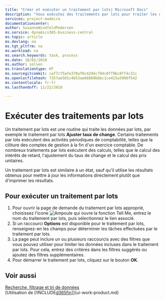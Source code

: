 ```yaml
---
title: "Créer et exécuter un traitement par lots| Microsoft Docs"
description: "Vous exécutez des traitements par lots pour traiter les données et mettre à jour les informations, par exemple, pour élaborer des activités périodiques de comptabilité, ou effectuer des calculs."
services: project-madeira
documentationcenter: 
author: SusanneWindfeldPedersen
ms.service: dynamics365-business-central
ms.topic: article
ms.devlang: na
ms.tgt_pltfrm: na
ms.workload: na
ms.search.keywords: task, process
ms.date: 10/01/2018
ms.author: solsen
ms.translationtype: HT
ms.sourcegitcommit: caf7cf5afe370af0c4294c794c0ff9bc8ff4c31c
ms.openlocfilehash: 7357ae501c4b53ae66869bbbc1ce415a3996f542
ms.contentlocale: fr-fr
ms.lasthandoff: 11/22/2018

---
```

# <a name="run-batch-jobs"></a>Exécuter des traitements par lots
Un traitement par lots est une routine qui traite les données par lots, par exemple le traitement par lots **Ajuster taux de change**. Certains traitements par lots exécutent des activités périodiques de comptabilité, telles que la clôture des comptes de gestion à la fin d'un exercice comptable. De nombreux traitements par lots exécutent des calculs, telles que le calcul des intérêts de retard, l'ajustement du taux de change et le calcul des prix unitaires.

Un traitement par lots est similaire à un état, sauf qu'il utilise les résultats obtenus pour mettre à jour les informations directement plutôt que d'imprimer les résultats.

## <a name="to-run-a-batch-job"></a>Pour exécuter un traitement par lots
1. Pour ouvrir la page de demande du traitement par lots approprié, choisissez l'icone ![Ampoule qui ouvre la fonction Tell Me](media/ui-search/search_small.png "Dites-moi ce que vous voulez faire"), entrez le nom du traitement par lots, puis sélectionnez le lien associé.
2. Si un raccourci **Options** est disponible pour le traitement par lots, renseignez-en les champs pour déterminer les tâches effectuées par le traitement par lots.
3. La page peut inclure un ou plusieurs raccourcis avec des filtres que vous pouvez utiliser pour limiter les données incluses dans le traitement par lots. Pour cela, entrez des critères dans les filtres suggérés ou ajoutez des filtres supplémentaires.
4. Pour démarrer le traitement par lots, cliquez sur le bouton **OK**.

## <a name="see-also"></a>Voir aussi
[Recherche, filtrage et tri de données](ui-enter-criteria-filters.md)  
[Utilisation de [!INCLUDE[d365fin](includes/d365fin_md.md)]](ui-work-product.md)

